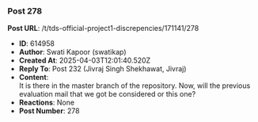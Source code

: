 ### Post 278
**Post URL**: /t/tds-official-project1-discrepencies/171141/278
- **ID**: 614958
- **Author**: Swati Kapoor (swatikap)
- **Created At**: 2025-04-03T12:01:40.520Z
- **Reply To**: Post 232 (Jivraj Singh Shekhawat, Jivraj)
- **Content**:  
  It is there in the master branch of the repository. Now, will the previous evaluation mail that we got be considered or this one?
- **Reactions**: None
- **Post Number**: 278

